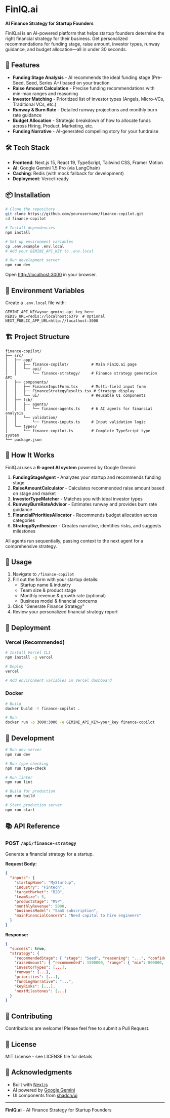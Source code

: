 # FinIQ.ai

**AI Finance Strategy for Startup Founders**

FinIQ.ai is an AI-powered platform that helps startup founders determine the right financial strategy for their business. Get personalized recommendations for funding stage, raise amount, investor types, runway guidance, and budget allocation—all in under 30 seconds.

## 🚀 Features

- **Funding Stage Analysis** - AI recommends the ideal funding stage (Pre-Seed, Seed, Series A+) based on your traction
- **Raise Amount Calculation** - Precise funding recommendations with min-max ranges and reasoning
- **Investor Matching** - Prioritized list of investor types (Angels, Micro-VCs, Traditional VCs, etc.)
- **Runway & Burn Rate** - Detailed runway projections and monthly burn rate guidance  
- **Budget Allocation** - Strategic breakdown of how to allocate funds across Hiring, Product, Marketing, etc.
- **Funding Narrative** - AI-generated compelling story for your fundraise

## 🛠️ Tech Stack

- **Frontend**: Next.js 15, React 19, TypeScript, Tailwind CSS, Framer Motion
- **AI**: Google Gemini 1.5 Pro (via LangChain)
- **Caching**: Redis (with mock fallback for development)
- **Deployment**: Vercel-ready

## 📦 Installation

```bash
# Clone the repository
git clone https://github.com/yourusername/finance-copilot.git
cd finance-copilot

# Install dependencies
npm install

# Set up environment variables
cp .env.example .env.local
# Add your GEMINI_API_KEY to .env.local

# Run development server
npm run dev
```

Open [http://localhost:3000](http://localhost:3000) in your browser.

## 🔑 Environment Variables

Create a `.env.local` file with:

```env
GEMINI_API_KEY=your_gemini_api_key_here
REDIS_URL=redis://localhost:6379  # Optional
NEXT_PUBLIC_APP_URL=http://localhost:3000
```

## 🏗️ Project Structure

```
finance-copilot/
├── src/
│   ├── app/
│   │   ├── finance-copilot/          # Main FinIQ.ai page
│   │   └── api/
│   │       └── finance-strategy/     # Finance strategy generation API
│   ├── components/
│   │   ├── FinanceInputForm.tsx      # Multi-field input form
│   │   ├── FinanceStrategyResults.tsx # Strategy display
│   │   └── ui/                       # Reusable UI components
│   ├── lib/
│   │   ├── agents/
│   │   │   └── finance-agents.ts     # 6 AI agents for financial analysis
│   │   └── validation/
│   │       └── finance-inputs.ts     # Input validation logic
│   └── types/
│       └── finance-copilot.ts        # Complete TypeScript type system
└── package.json
```

## 🤖 How It Works

FinIQ.ai uses a **6-agent AI system** powered by Google Gemini:

1. **FundingStageAgent** - Analyzes your startup and recommends funding stage
2. **RaiseAmountCalculator** - Calculates recommended raise amount based on stage and market
3. **InvestorTypeMatcher** - Matches you with ideal investor types  
4. **RunwayBurnRateAdvisor** - Estimates runway and provides burn rate guidance
5. **FinancialPrioritiesAllocator** - Recommends budget allocation across categories
6. **StrategySynthesizer** - Creates narrative, identifies risks, and suggests milestones

All agents run sequentially, passing context to the next agent for a comprehensive strategy.

## 📝 Usage

1. Navigate to `/finance-copilot`
2. Fill out the form with your startup details:
   - Startup name & industry
   - Team size & product stage
   - Monthly revenue & growth rate (optional)
   - Business model & financial concerns
3. Click "Generate Finance Strategy"
4. Review your personalized financial strategy report

## 🚢 Deployment

### Vercel (Recommended)

```bash
# Install Vercel CLI
npm install -g vercel

# Deploy
vercel

# Add environment variables in Vercel dashboard
```

### Docker

```bash
# Build
docker build -t finance-copilot .

# Run
docker run -p 3000:3000 -e GEMINI_API_KEY=your_key finance-copilot
```

## 🧪 Development

```bash
# Run dev server
npm run dev

# Run type checking
npm run type-check

# Run linter
npm run lint

# Build for production
npm run build

# Start production server
npm run start
```

## 📚 API Reference

### POST `/api/finance-strategy`

Generate a financial strategy for a startup.

**Request Body:**
```json
{
  "inputs": {
    "startupName": "MyStartup",
    "industry": "Fintech",
    "targetMarket": "B2B",
    "teamSize": 5,
    "productStage": "MVP",
    "monthlyRevenue": 5000,
    "businessModel": "SaaS subscription",
    "mainFinancialConcern": "Need capital to hire engineers"
  }
}
```

**Response:**
```json
{
  "success": true,
  "strategy": {
    "recommendedStage": { "stage": "Seed", "reasoning": "...", "confidence": 0.85 },
    "raiseAmount": { "recommended": 1500000, "range": { "min": 800000, "max": 2000000 } },
    "investorTypes": [...],
    "runway": {...},
    "priorities": [...],
    "fundingNarrative": "...",
    "keyRisks": [...],
    "nextMilestones": [...]
  }
}
```

## 🤝 Contributing

Contributions are welcome! Please feel free to submit a Pull Request.

## 📄 License

MIT License - see LICENSE file for details

## 🙏 Acknowledgments

- Built with [Next.js](https://nextjs.org/)
- AI powered by [Google Gemini](https://deepmind.google/technologies/gemini/)
- UI components from [shadcn/ui](https://ui.shadcn.com/)

---

**FinIQ.ai** - AI Finance Strategy for Startup Founders
